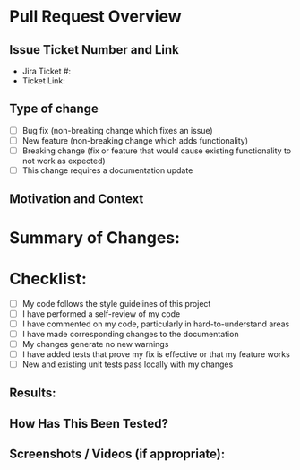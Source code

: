 # Pull Request Overview

## Issue Ticket Number and Link
+ Jira Ticket #: <!-- FA-12 -->
+ Ticket Link: <!-- https://foncii.atlassian.net/jira/software/projects/FA/boards/1?selectedIssue=FA-12 -->

## Type of change
- [ ] Bug fix (non-breaking change which fixes an issue)
- [ ] New feature (non-breaking change which adds functionality)
- [ ] Breaking change (fix or feature that would cause existing functionality to not work as expected)
- [ ] This change requires a documentation update

## Motivation and Context
<!--- Why is this change required? What problem does it solve? -->
<!--- If it fixes an open issue, please link to the issue here. -->

# Summary of Changes:
<!--- Please include a summary of the changes and the related issue. Please also include relevant motivation and context. List any dependencies that are required for this change. -->

# Checklist:
- [ ] My code follows the style guidelines of this project
- [ ] I have performed a self-review of my code
- [ ] I have commented on my code, particularly in hard-to-understand areas
- [ ] I have made corresponding changes to the documentation
- [ ] My changes generate no new warnings
- [ ] I have added tests that prove my fix is effective or that my feature works
- [ ] New and existing unit tests pass locally with my changes

## Results:
<!--- Briefly detail the results of your changes to the codebase and the overall impact of this pull request -->

## How Has This Been Tested?
<!--- Please describe in detail how you tested your changes. -->
<!--- Include details of your testing environment, and the tests you ran to -->
<!--- see how your change affects other areas of the code, etc. -->

## Screenshots / Videos (if appropriate):
